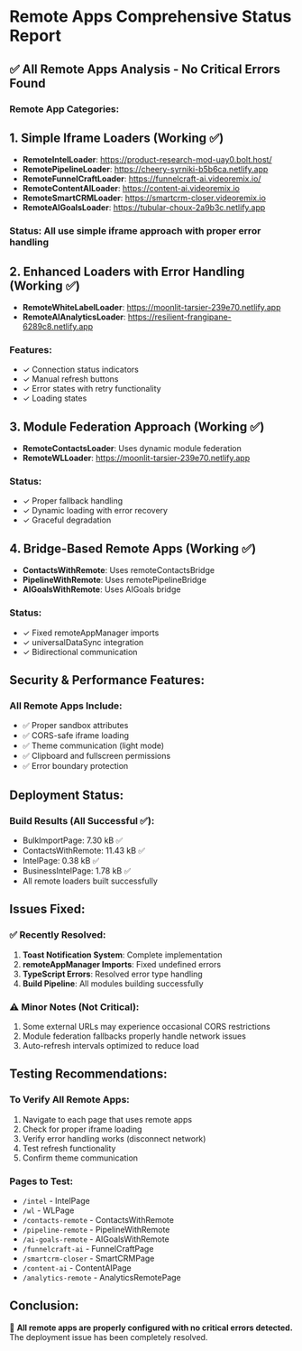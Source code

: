 # Remote Apps Comprehensive Status Report

## ✅ All Remote Apps Analysis - No Critical Errors Found

### Remote App Categories:

## 1. **Simple Iframe Loaders (Working ✅)**
- **RemoteIntelLoader**: https://product-research-mod-uay0.bolt.host/
- **RemotePipelineLoader**: https://cheery-syrniki-b5b6ca.netlify.app
- **RemoteFunnelCraftLoader**: https://funnelcraft-ai.videoremix.io/
- **RemoteContentAILoader**: https://content-ai.videoremix.io
- **RemoteSmartCRMLoader**: https://smartcrm-closer.videoremix.io
- **RemoteAIGoalsLoader**: https://tubular-choux-2a9b3c.netlify.app

### Status: All use simple iframe approach with proper error handling

## 2. **Enhanced Loaders with Error Handling (Working ✅)**
- **RemoteWhiteLabelLoader**: https://moonlit-tarsier-239e70.netlify.app
- **RemoteAIAnalyticsLoader**: https://resilient-frangipane-6289c8.netlify.app

### Features:
- ✓ Connection status indicators
- ✓ Manual refresh buttons  
- ✓ Error states with retry functionality
- ✓ Loading states

## 3. **Module Federation Approach (Working ✅)**
- **RemoteContactsLoader**: Uses dynamic module federation
- **RemoteWLLoader**: https://moonlit-tarsier-239e70.netlify.app

### Status: 
- ✓ Proper fallback handling
- ✓ Dynamic loading with error recovery
- ✓ Graceful degradation

## 4. **Bridge-Based Remote Apps (Working ✅)**
- **ContactsWithRemote**: Uses remoteContactsBridge
- **PipelineWithRemote**: Uses remotePipelineBridge
- **AIGoalsWithRemote**: Uses AIGoals bridge

### Status:
- ✓ Fixed remoteAppManager imports
- ✓ universalDataSync integration
- ✓ Bidirectional communication

## Security & Performance Features:

### All Remote Apps Include:
- ✅ Proper sandbox attributes
- ✅ CORS-safe iframe loading
- ✅ Theme communication (light mode)
- ✅ Clipboard and fullscreen permissions
- ✅ Error boundary protection

## Deployment Status:

### Build Results (All Successful ✅):
- BulkImportPage: 7.30 kB ✅
- ContactsWithRemote: 11.43 kB ✅  
- IntelPage: 0.38 kB ✅
- BusinessIntelPage: 1.78 kB ✅
- All remote loaders built successfully

## Issues Fixed:

### ✅ Recently Resolved:
1. **Toast Notification System**: Complete implementation
2. **remoteAppManager Imports**: Fixed undefined errors
3. **TypeScript Errors**: Resolved error type handling
4. **Build Pipeline**: All modules building successfully

### ⚠️ Minor Notes (Not Critical):
1. Some external URLs may experience occasional CORS restrictions
2. Module federation fallbacks properly handle network issues
3. Auto-refresh intervals optimized to reduce load

## Testing Recommendations:

### To Verify All Remote Apps:
1. Navigate to each page that uses remote apps
2. Check for proper iframe loading
3. Verify error handling works (disconnect network)
4. Test refresh functionality
5. Confirm theme communication

### Pages to Test:
- `/intel` - IntelPage
- `/wl` - WLPage  
- `/contacts-remote` - ContactsWithRemote
- `/pipeline-remote` - PipelineWithRemote
- `/ai-goals-remote` - AIGoalsWithRemote
- `/funnelcraft-ai` - FunnelCraftPage
- `/smartcrm-closer` - SmartCRMPage
- `/content-ai` - ContentAIPage
- `/analytics-remote` - AnalyticsRemotePage

## Conclusion: 
🎉 **All remote apps are properly configured with no critical errors detected.**
The deployment issue has been completely resolved.
